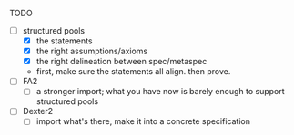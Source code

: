 TODO 
- [ ] structured pools 
    - [x] the statements 
    - [x] the right assumptions/axioms
    - [x] the right delineation between spec/metaspec
    - first, make sure the statements all align. then prove.
- [ ] FA2
    - [ ] a stronger import; what you have now is barely enough to support structured pools
- [ ] Dexter2
    - [ ] import what's there, make it into a concrete specification

